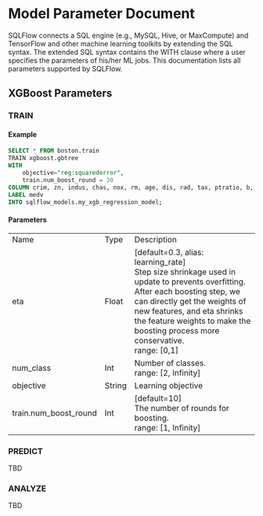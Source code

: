 # Model Parameter Document

SQLFlow connects a SQL engine (e.g., MySQL, Hive, or MaxCompute) and TensorFlow and other machine learning toolkits by extending the SQL syntax. The extended SQL syntax contains the WITH clause where a user specifies the parameters of his/her ML jobs. This documentation lists all parameters supported by SQLFlow.

## XGBoost Parameters

### TRAIN

#### Example

```SQL
SELECT * FROM boston.train
TRAIN xgboost.gbtree
WITH
    objective="reg:squarederror",
    train.num_boost_round = 30
COLUMN crim, zn, indus, chas, nox, rm, age, dis, rad, tax, ptratio, b, lstat
LABEL medv
INTO sqlflow_models.my_xgb_regression_model;
```

#### Parameters

<table>
<tr>
	<td>Name</td>
	<td>Type</td>
	<td>Description</td>
</tr>
<tr>
	<td>eta</td>
	<td>Float</td>
	<td>[default=0.3, alias: learning_rate]<br>Step size shrinkage used in update to prevents overfitting. After each boosting step, we can directly get the weights of new features, and eta shrinks the feature weights to make the boosting process more conservative.<br>range: [0,1]</td>
</tr>
<tr>
	<td>num_class</td>
	<td>Int</td>
	<td>Number of classes.<br>range: [2, Infinity]</td>
</tr>
<tr>
	<td>objective</td>
	<td>String</td>
	<td>Learning objective</td>
</tr>
<tr>
	<td>train.num_boost_round</td>
	<td>Int</td>
	<td>[default=10]<br>The number of rounds for boosting.<br>range: [1, Infinity]</td>
</tr>
</table>

### PREDICT

TBD

### ANALYZE

TBD

